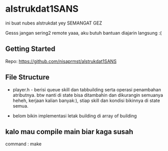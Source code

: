# alstrukdat1SANS
ini buat nubes alstrukdat yey
SEMANGAT GEZ

Gesss jangan sering2 remote yaaa, aku butuh bantuan diajarin langsung :(

## Getting Started

Repo: https://github.com/nisaprmst/alstrukdat1SANS


## File Structure

* player.h - berisi queue skill dan tabbuilding serta operasi penambahan atributnya. btw nanti di state bisa ditambahin dan dikurangin semuanya heheh, kerjaan kalian banyak:), stiap skill dan kondisi bikinnya di state semua.

* belom bikin implementasi letak building di array of building

## kalo mau compile main biar kaga susah
command : make
